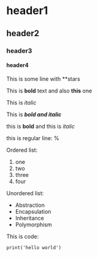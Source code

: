 # header1

## header2

### header3

#### header4

This is some line with **stars

This is   **bold** text and also **this** one 

This is *italic*

This is ***bold and italic***

this is **bold** and this is *italic*

this is regular line: %


Ordered list:
1. one
2. two
3. three
4. four

Unordered list:
- Abstraction
- Encapsulation
- Inheritance
- Polymorphism

This is code:
```
print('hello world')
```